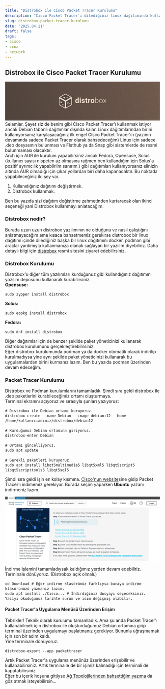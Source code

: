 ```yaml
---
title: "Distrobox ile Cisco Packet Tracer Kurulumu"   
description: "Cisco Packet Tracer'ı dilediğiniz linux dağıtımında kullanabilirsiniz."
slug: distrobox-packet-tracer-kurulumu  
date: "2025.04.21"   
draft: false    
tags:   
- cisco   
- ccna   
- network   
---
```

   
## Distrobox ile Cisco Packet Tracer Kurulumu   
![splash](files/splash.webp)    
Selamlar. Şayet siz de benim gibi Cisco Packet Tracer'ı kullanmak istiyor ancak Debian tabanlı dağıtımlar dışında kalan Linux dağıtımlarından birini kullanıyorsanız karşılaşacağınız ilk engel Cisco Packet Tracer'ın (yazının devamında sadece Packet Tracer olarak bahsedeceğim) Linux için sadece .deb dosyasının bulunması ve Flathub ya da Snap gibi sistemlerde de resmi bulunmaması olacaktır.   
Arch için AUR ile kurulum yapabilirsiniz ancak Fedora, Opensuse, Solus (kullanıcı sayısı nispeten az olmasına rağmen ben kullandığım için Solus'a pozitif ayrımcılık yapabilriim sanırım.) gibi dağıtımları kullanıyorsanız elinizin altında AUR olmadığı için çıkar yollardan biri daha kapanacaktır. Bu noktada yapabileceğiniz iki şey var.   
1. Kullanıdığınız dağıtımı değiştirmek.   
2. Distrobox kullanmak.   
   
Ben bu yazıda sizi dağıtım değiştirme zahmetinden kurtaracak olan ikinci seçeneği yani Distrobox kullanmayı anlatacağım.   
### Distrobox nedir?   

Burada uzun uzun distrobox yazılımının ne olduğunu ve nasıl çalıştığını anlatmayacağım ama kısaca bahsetmemiz gerekirse distrobox bir linux dağıtımı içinde dilediğiniz başka bir linux dağıtımını docker, podman gibi araçlar yardımıyla kullanmanıza olanak sağlayan bir yazılım diyebiliriz. Daha detaylı bilgi için [distrobox](https://distrobox.it/) resmi sitesini ziyaret edebilirsiniz.   
### Distrobox Kurulumu

Distrobox'u diğer tüm yazılımları kurduğunuz gibi kullandığınız dağıtımın yazılım deposunu kullanarak kurabilirsiniz.   
**Opensuse:**  
```
sudo zypper install distrobox
```
**Solus:**   
```
sudo eopkg install distrobox
```
**Fedora:**   
```
sudo dnf install distrobox
```

Diğer dağıtımlar için de benzer şekilde paket yöneticinizi kullanarak distrobox kurulumunu gerçekleştirebilirsiniz.   
Eğer distrobox kurulumunda podman ya da docker otomatik olarak indirilip kurulmadıysa yine aynı şekilde paket yöneticinizi kullanarak bu uygulamalardan birini kurmanız lazım. Ben bu yazıda podman üzerinden devam edeceğim.   

### Packet Tracer Kurulumu
Distrobox ve Podman kurulumlarını tamamladık. Şimdi sıra geldi distrobox ile .deb paketlerini kurabileceğimiz ortamı oluşturmaya.   
Terminal ekranını açıyoruz ve sırasıyla şunları yazıyoruz:   
```
# Distrobox ile Debian ortamı kuruyoruz.
distrobox-create --name Debian --image debian:12 --home /home/kullanıcıadınız/distrobox/debian12

# Kurduğumuz Debian ortamına giriyoruz.
distrobox-enter Debian

# Ortamı güncelliyoruz.
sudo apt update

# Gerekli paketleri kuruyoruz.
sudo apt install libqt5multimedia5 libqt5xml5 libqt5script5 libqt5scripttools5 libqt5sql5

```
   
Şimdi sıra geldi işin en kolay kısmına. [Cisco'nun website](https://www.netacad.com/resources/lab-downloads?courseLang=en-US)sine gidip Packet Tracer'ı indimemiz gerekiyor. Burada seçim yaparken **Ubuntu** yazanı indirmeniz lazım.   
   
![netacad](files/netacad.webp)    
   
İndirme işlemini tamamladıysak kaldığımız yerden devam edebiliriz. Terminale dönüyoruz. (Distrobox açık olmalı.)   
```
cd Download # Eğer indirme klasörünüz farklıysa buraya indirme klasörünüzü yazmanız lazım.
sudo apt install ./Cisco... # İndirdiğiniz dosyayı seçeceksiniz. Yazıyı okuduğunuz tarihte sürüm ve isim değişmiş olabilir.

```
#### Packet Tracer'a Uygulama Menüsü Üzerinden Erişim
Tebrikler! Teknik olarak kurulumu tamamladık. Ama şu anda Packet Tracer'ı kullanabilmek için distrobox ile oluşturduğumuz Debian ortamına girip terminal üzerinden uygulamayı başlatmanız gerekiyor. Bununla uğraşmamak için son bir adım kaldı.   
Yine terminale dönüyoruz.   
```
distrobox-export --app packettracer
```
Artık Packet Tracer'a uygulama menünüz üzerinden erişebilir ve kullanabilirsiniz. Artık terminalle de bir işimiz kalmadığı için terminali de kapatabilirsiniz.   
Eğer bu içerik hoşuna gittiyse [Ağ Topolojilerinden bahsettiğim yazıma](https://kusca.dev/blog/01-ag-topolojisi/ag-topolojisi-nedir) da göz atmak isteyebilirsin…   
   
